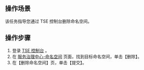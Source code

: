  ## 操作场景

该任务指导您通过 TSE 控制台删除命名空间。


## 操作步骤

1. 登录 [TSE 控制台](https://console.cloud.tencent.com/tse) 。
2. 在 [服务治理中心-命名空间](https://console.cloud.tencent.com/tse/namespace?rid=33) 页面，找到目标命名空间，单击【删除】。
3. 在【删除命名空间】页，单击【提交】。
